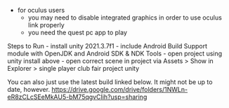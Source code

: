 * for oculus users
 	- you may need to disable integrated graphics in order to use oculus link properly 
	- you need the quest pc app to play 

Steps to Run 
	- install unity 2021.3.7f1
		- include Android Build Support module with OpenJDK and Android SDK & NDK Tools
	- open project using unity install above 
	- open correct scene in project via Assets > Show in Explorer > single player club fair project unity
	
You can also just use the latest build linked below. It might not be up to date, however. 
https://drive.google.com/drive/folders/1NWLn-eR8zCLcSEeMkAU5-bM75qgvCIih?usp=sharing


